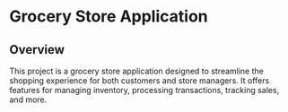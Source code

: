 # Grocery Store Application

## Overview
This project is a grocery store application designed to streamline the shopping experience for both customers and store managers. It offers features for managing inventory, processing transactions, tracking sales, and more.
